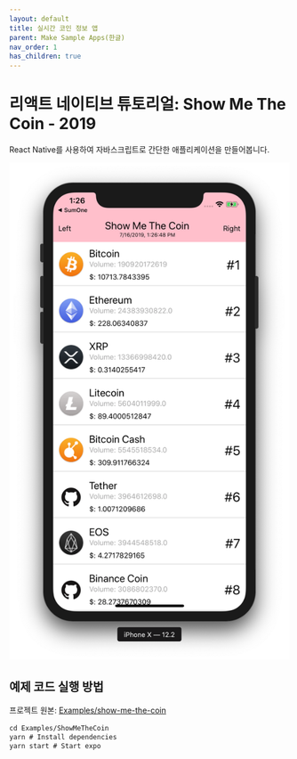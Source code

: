 ```yaml
---
layout: default
title: 실시간 코인 정보 앱
parent: Make Sample Apps(한글)
nav_order: 1
has_children: true
---
```


# 리액트 네이티브 튜토리얼: Show Me The Coin - 2019

React Native를 사용하여 자바스크립트로 간단한 애플리케이션을 만들어봅니다. 

![Hello](images/prettier.png "Hello React Native")

## 예제 코드 실행 방법

프로젝트 원본: [Examples/show-me-the-coin](https://github.com/JeffGuKang/react-native-tutorial)

```
cd Examples/ShowMeTheCoin
yarn # Install dependencies
yarn start # Start expo
```